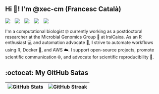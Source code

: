 ## Hi 🤙! I'm @xec-cm (Francesc Català)

[![](https://img.shields.io/badge/GoogleScholar-Francesc_Català--Moll-grey?style=flat-square&labelColor=4285F4&logo=googlescholar&logoColor=white)](https://scholar.google.com/citations?user=BtCVHLgAAAAJ&hl=en) &ensp;
[![](https://img.shields.io/badge/ORCID-Francesc_Català--Moll-grey?style=flat-square&labelColor=A6CE39&logo=orcid&logoColor=white)](https://orcid.org/0000-0002-2354-8648) &ensp;
[![](https://img.shields.io/badge/RopenSci--Universe-xec--cm-grey?style=flat-square&labelColor=4482D6&logo=R&logoColor=white)](https://scholar.google.com/citations?user=BtCVHLgAAAAJ&hl=en) &ensp;
[![](https://img.shields.io/badge/LinkedIn-Francesc_Català_Moll-grey?style=flat-square&labelColor=0A66C2&logo=linkedin&logoColor=white)](https://www.linkedin.com/in/francesc-català-moll-11342485) &ensp;
[![](https://img.shields.io/badge/Twitter-fcatalamoll-grey?style=flat-square&labelColor=000000&logo=X&logoColor=white)](https://www.linkedin.com/in/francesc-català-moll-11342485) &ensp;

I'm a computational biologist 🤓 currently working as a postdoctoral researcher at the Microbial Genomics Group 🦠 at IrsiCaixa. As an R enthusiast 💻 and automation advocate 🤖, I strive to automate workflows using R, Docker 🐳, and AWS ☁️. I support open-source projects, promote scientific communication 🌐, and advocate for scientific reproducibility 🔄.

## :octocat: My GitHub Satas
| ![GitHub Stats](https://github-readme-stats.vercel.app/api?username=xec-cm&theme=vue-dark&hide_border=false&include_all_commits=true&count_private=true) | ![GitHub Streak](https://github-readme-streak-stats.herokuapp.com/?user=xec-cm&theme=vue-dark&hide_border=false) |
| --- | --- |

